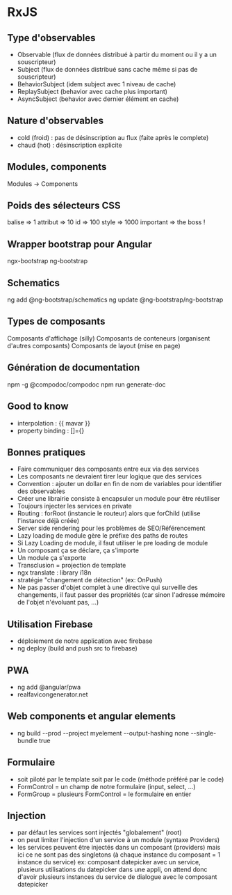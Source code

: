 # RxJS

## Type d'observables

* Observable (flux de données distribué à partir du moment ou il y a un souscripteur)
* Subject (flux de données distribué sans cache même si pas de souscripteur)
* BehaviorSubject (idem subject avec 1 niveau de cache)
* ReplaySubject (behavior avec cache plus important)
* AsyncSubject (behavior avec dernier élément en cache)

## Nature d'observables

* cold (froid) : pas de désinscription au flux (faite après le complete)
* chaud (hot) : désinscription explicite

## Modules, components
Modules -> Components

## Poids des sélecteurs CSS
balise => 1
attribut => 10
id => 100
style => 1000
important => the boss !

## Wrapper bootstrap pour Angular
ngx-bootstrap
ng-bootstrap

## Schematics
ng add @ng-bootstrap/schematics
ng update @ng-bootstrap/ng-bootstrap

## Types de composants
Composants d'affichage (silly)
Composants de conteneurs (organisent d'autres composants)
Composants de layout (mise en page)

## Génération de documentation
npm -g @compodoc/compodoc
npm run generate-doc

## Good to know
* interpolation : {{ mavar }}
* property binding : []={}

## Bonnes pratiques
* Faire communiquer des composants entre eux via des services
* Les composants ne devraient tirer leur logique que des services
* Convention : ajouter un dollar en fin de nom de variables pour identifier des observables
* Créer une librairie consiste à encapsuler un module pour être réutiliser
* Toujours injecter les services en private
* Routing : forRoot (instancie le routeur) alors que forChild (utilise l'instance déjà créée)
* Server side rendering pour les problèmes de SEO/Référencement
* Lazy loading de module gère le préfixe des paths de routes
* Si Lazy Loading de module, il faut utiliser le pre loading de module
* Un composant ça se déclare, ça s'importe
* Un module ça s'exporte
* Transclusion = projection de template
* ngx translate : library i18n
* stratégie "changement de détection" (ex: OnPush)
* Ne pas passer d'objet complet à une directive qui surveille des changements, il faut passer des propriétés (car sinon l'adresse mémoire de l'objet n'évoluant pas, ...)

## Utilisation Firebase
* déploiement de notre application avec firebase
* ng deploy (build and push src to firebase)

## PWA
* ng add @angular/pwa
* realfavicongenerator.net

## Web components et angular elements
* ng build --prod --project myelement --output-hashing none --single-bundle true

## Formulaire
* soit piloté par le template soit par le code (méthode préféré par le code)
* FormControl = un champ de notre formulaire (input, select, ...)
* FormGroup = plusieurs FormControl = le formulaire en entier

## Injection
* par défaut les services sont injectés "globalement" (root)
* on peut limiter l'injection d'un service à un module (syntaxe Providers)
* les services peuvent être injectés dans un composant (providers) mais ici ce ne sont pas des singletons (à chaque instance du composant = 1 instance du service)
ex: composant datepicker avec un service, plusieurs utilisations du datepicker dans une appli, 
on attend donc d'avoir plusieurs instances du service de dialogue avec le composant datepicker
